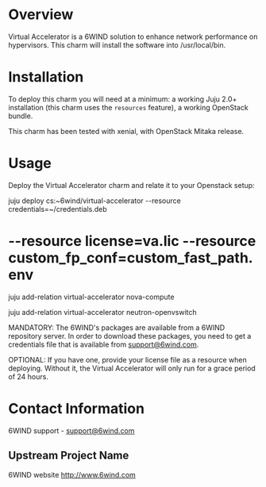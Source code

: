 # Overview

Virtual Accelerator is a 6WIND solution to enhance network performance on
hypervisors. This charm will install the software into /usr/local/bin.

# Installation

To deploy this charm you will need at a minimum: a working Juju 2.0+
installation (this charm uses the `resources` feature), a working OpenStack
bundle.

This charm has been tested with xenial, with OpenStack Mitaka release.

# Usage

Deploy the Virtual Accelerator charm and relate it to your Openstack setup:

   juju deploy cs:~6wind/virtual-accelerator --resource credentials=~/credentials.deb
   # --resource license=va.lic --resource custom_fp_conf=custom_fast_path.env

   juju add-relation virtual-accelerator nova-compute

   juju add-relation virtual-accelerator neutron-openvswitch

MANDATORY: The 6WIND's packages are available from a 6WIND repository server. In
order to download these packages, you need to get a credentials file that is
available from support@6wind.com.

OPTIONAL: If you have one, provide your license file as a resource when
deploying. Without it, the Virtual Accelerator will only run for a grace
period of 24 hours.

# Contact Information

6WIND support - support@6wind.com

## Upstream Project Name

6WIND website http://www.6wind.com
